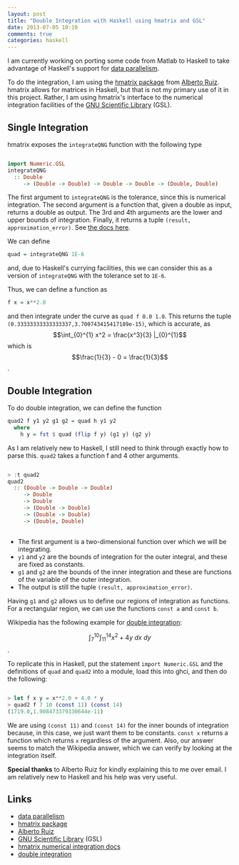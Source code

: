 ```yaml
---
layout: post
title: "Double Integration with Haskell using hmatrix and GSL"
date: 2013-07-05 10:10
comments: true
categories: haskell
---
```


I am currently working on porting some code from Matlab to Haskell to take advantage of Haskell's support for [data parallelism](http://community.haskell.org/~simonmar/par-tutorial.pdf).

To do the integration, I am using the [hmatrix package](http://hackage.haskell.org/package/hmatrix) from [Alberto Ruiz](http://dis.um.es/~alberto/). hmatrix allows for matrices in Haskell, but that is not my primary use of it in this project. Rather, I am using hmatrix's interface to the numerical integration facilities of the [GNU Scientific Library](http://www.gnu.org/software/gsl/) (GSL).


## Single Integration
hmatrix exposes the `integrateQNG` function with the following type

``` haskell

import Numeric.GSL
integrateQNG
  :: Double
     -> (Double -> Double) -> Double -> Double -> (Double, Double)


```
The first argument to `integrateQNG` is the tolerance, since this is numerical integration. The second argument is a function that, given a double as input, returns a double as output. The 3rd and 4th arguments are the lower and upper bounds of integration. Finally, it returns a tuple `(result, approximation_error)`. See [the docs here](http://hackage.haskell.org/packages/archive/hmatrix/0.5.2.2/doc/html/Numeric-GSL-Integration.html).

We can define

``` haskell
quad = integrateQNG 1E-6

```

and, due to Haskell's currying facilities, this we can consider this as a version of `integrateQNG` with the tolerance set to `1E-6`.

Thus, we can define a function as 

``` haskell
f x = x**2.0

```
and then integrate under the curve as ```quad f 0.0 1.0```. This returns the tuple `(0.33333333333333337,3.700743415417189e-15)`, which is accurate, as $$\int_{0}^{1} x^2 = \frac{x^3}{3} |_{0}^{1}$$ which is $$\frac{1}{3} - 0 = \frac{1}{3}$$.


## Double Integration

To do double integration, we can define the function 

``` haskell
quad2 f y1 y2 g1 g2 = quad h y1 y2
  where
    h y = fst $ quad (flip f y) (g1 y) (g2 y)

```
As I am relatively new to Haskell, I still need to think through exactly how to parse this. `quad2` takes a function f and 4 other arguments. 

``` haskell

> :t quad2
quad2
  :: (Double -> Double -> Double)
     -> Double
     -> Double
     -> (Double -> Double)
     -> (Double -> Double)
     -> (Double, Double)
	 
```

+ The first argument is a two-dimensional function over which we will be integrating. 
+ `y1` and `y2` are the bounds of integration for the outer integral, and these are fixed as constants. 
+ `g1` and `g2` are the bounds of the inner integration and these are functions of the variable of the outer integration. 
+ The output is still the tuple `(result, approximation_error)`.

Having `g1` and `g2` allows us to define our regions of integration as functions. For a rectangular region, we can use the functions `const a` and `const b`.

Wikipedia has the following example for [double integration](https://en.wikipedia.org/wiki/Multiple_integral#Double_integral):

$$ \int_7^{10} \int_{11}^{14} x^2 + 4 y ~ dx~ dy$$.

To replicate this in Haskell, put the statement `import Numeric.GSL` and the definitions of `quad` and `quad2` into a module, load this into ghci, and then do the following:

``` haskell

> let f x y = x**2.0 + 4.0 * y
> quad2 f 7 10 (const 11) (const 14)
(1719.0,1.908473379330644e-11)

```

We are using `(const 11)` and `(const 14)` for the inner bounds of integration because, in this case, we just want them to be constants. `const x`  returns a function which returns `x` regardless of the argument. Also, our answer seems to match the Wikipedia answer, which we can verify by looking at the integration itself.

**Special thanks** to Alberto Ruiz for kindly explaining this to me over email. I am relatively new to Haskell and his help was very useful.

## Links

+ [data parallelism](http://community.haskell.org/~simonmar/par-tutorial.pdf)
+ [hmatrix package](http://hackage.haskell.org/package/hmatrix)
+ [Alberto Ruiz](http://dis.um.es/~alberto/)
+ [GNU Scientific Library](http://www.gnu.org/software/gsl/) (GSL)
+ [hmatrix numerical integration docs](http://hackage.haskell.org/packages/archive/hmatrix/0.5.2.2/doc/html/Numeric-GSL-Integration.html)
+ [double integration](https://en.wikipedia.org/wiki/Multiple_integral#Double_integral)
